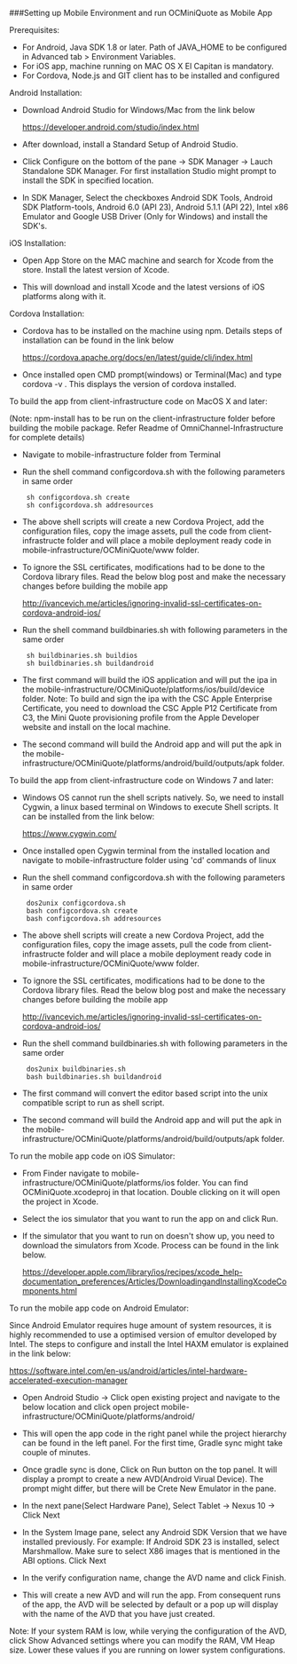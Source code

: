 ###Setting up Mobile Environment and run OCMiniQuote as Mobile App

Prerequisites:

 - For Android, Java SDK 1.8 or later. Path of JAVA_HOME to be configured in Advanced tab > Environment Variables.
 - For iOS app, machine running on MAC OS X El Capitan is mandatory.
 - For Cordova, Node.js and GIT client has to be installed and configured



 Android Installation:

 - Download Android Studio for Windows/Mac from the link below

 	https://developer.android.com/studio/index.html

 - After download, install a Standard Setup of Android Studio. 

 - Click Configure on the bottom of the pane -> SDK Manager -> Lauch Standalone SDK Manager. For first installation Studio might prompt to install the SDK in specified location.

 - In SDK Manager, Select the checkboxes Android SDK Tools, Android SDK Platform-tools, Android 6.0 (API 23), Android 5.1.1 (API 22), Intel x86 Emulator and Google USB Driver (Only for Windows) and install the SDK's.

 
 iOS Installation:

 - Open App Store on the MAC machine and search for Xcode from the store. Install the latest version of Xcode.
  
 - This will download and install Xcode and the latest versions of iOS platforms along with it.

 Cordova Installation: 

 - Cordova has to be installed on the machine using npm. Details steps of installation can be found in the link below

 	https://cordova.apache.org/docs/en/latest/guide/cli/index.html

 - Once installed open CMD prompt(windows) or Terminal(Mac) and type cordova -v . This displays the version of cordova installed.


 To build the app from client-infrastructure code on MacOS X and later:

 (Note: npm-install has to be run on the client-infrastructure folder before building the mobile package. Refer Readme of OmniChannel-Infrastructure for complete details)

 - Navigate to mobile-infrastructure folder from Terminal

 - Run the shell command configcordova.sh with the following parameters in same order 

 		sh configcordova.sh create 
 		sh configcordova.sh addresources

 - The above shell scripts will create a new Cordova Project, add the configuration files, copy the image assets, pull the code from client-infrastructe folder and will place a mobile deployment ready code in mobile-infrastructure/OCMiniQuote/www folder. 

 - To ignore the SSL certificates, modifications had to be done to the Cordova library files. Read the below blog post and make the necessary changes before building the mobile app

 	http://ivancevich.me/articles/ignoring-invalid-ssl-certificates-on-cordova-android-ios/

 - Run the shell command buildbinaries.sh with following parameters in the same order

 		sh buildbinaries.sh buildios
 		sh buildbinaries.sh buildandroid


 - The first command will build the iOS application and will put the ipa in the mobile-infrastructure/OCMiniQuote/platforms/ios/build/device folder. Note: To build and sign the ipa with the CSC Apple Enterprise Certificate, you need to download the CSC Apple P12 Certificate from C3, the Mini Quote provisioning profile from the Apple Developer website and install on the local machine.

 - The second command will build the Android app and will put the apk in the mobile-infrastructure/OCMiniQuote/platforms/android/build/outputs/apk folder.


 To build the app from client-infrastructure code on Windows 7 and later:

 - Windows OS cannot run the shell scripts natively. So, we need to install Cygwin, a linux based terminal on Windows to execute Shell scripts. It can be installed from the link below:

 	https://www.cygwin.com/

 - Once installed open Cygwin terminal from the installed location and navigate to mobile-infrastructure folder using 'cd' commands of linux

 - Run the shell command configcordova.sh with the following parameters in same order 

 		dos2unix configcordova.sh
 		bash configcordova.sh create 
 		bash configcordova.sh addresources

 - The above shell scripts will create a new Cordova Project, add the configuration files, copy the image assets, pull the code from client-infrastructe folder and will place a mobile deployment ready code in mobile-infrastructure/OCMiniQuote/www folder. 

 - To ignore the SSL certificates, modifications had to be done to the Cordova library files. Read the below blog post and make the necessary changes before building the mobile app

 	http://ivancevich.me/articles/ignoring-invalid-ssl-certificates-on-cordova-android-ios/

 - Run the shell command buildbinaries.sh with following parameters in the same order

 		dos2unix buildbinaries.sh
 		bash buildbinaries.sh buildandroid


 - The first command will convert the editor based script into the unix compatible script to run as shell script.

 - The second command will build the Android app and will put the apk in the mobile-infrastructure/OCMiniQuote/platforms/android/build/outputs/apk folder.


To run the mobile app code on iOS Simulator:

- From Finder navigate to mobile-infrastructure/OCMiniQuote/platforms/ios folder. You can find OCMiniQuote.xcodeproj in that location. Double clicking on it will open the project in Xcode.

- Select the ios simulator that you want to run the app on and click Run.

- If the simulator that you want to run on doesn't show up, you need to download the simulators from Xcode. Process can be found in the link below.

	https://developer.apple.com/library/ios/recipes/xcode_help-documentation_preferences/Articles/DownloadingandInstallingXcodeComponents.html


To run the mobile app code on Android Emulator:

Since Android Emulator requires huge amount of system resources, it is highly recommended to use a optimised version of emultor developed by Intel. The steps to configure and install the Intel HAXM emulator is explained in the link below:

https://software.intel.com/en-us/android/articles/intel-hardware-accelerated-execution-manager

- Open Android Studio -> Click open existing project and navigate to the below location and click open project
	mobile-infrastructure/OCMiniQuote/platforms/android/ 

- This will open the app code in the right panel while the project hierarchy can be found in the left panel. For the first time, Gradle sync might take couple of minutes.

- Once gradle sync is done, Click on Run button on the top panel. It will display a prompt to create a new AVD(Android Virual Device). The prompt might differ, but there will be Crete New Emulator in the pane.

- In the next pane(Select Hardware Pane), Select Tablet -> Nexus 10 -> Click Next

- In the System Image pane, select any Android SDK Version that we have installed previously. For example: If Android SDK 23 is installed, select Marshmallow. Make sure to select X86 images that is mentioned in the ABI options. Click Next

- In the verify configuration name, change the AVD name and click Finish.

- This will create a new AVD and will run the app. From consequent runs of the app, the AVD will be selected by default or a pop up will display with the name of the AVD that you have just created.

Note: If your system RAM is low, while verying the configuration of the AVD, click Show Advanced settings where you can modify the RAM, VM Heap size. Lower these values if you are running on lower system configurations.

